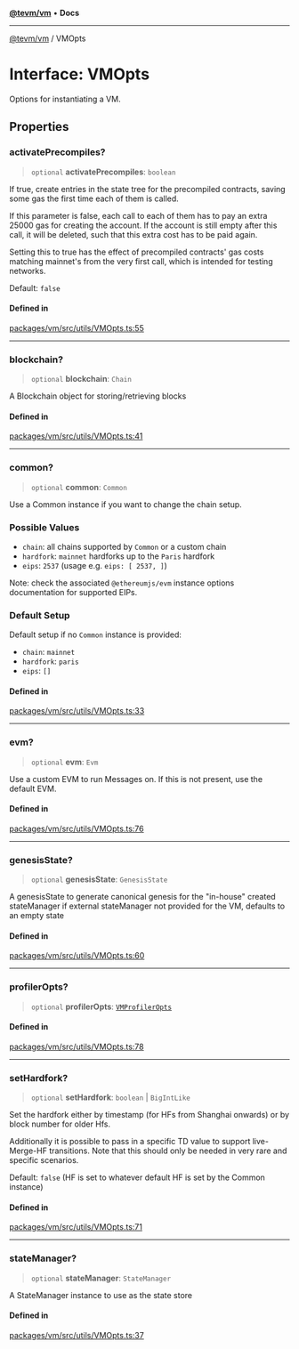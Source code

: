 [**@tevm/vm**](../README.md) • **Docs**

***

[@tevm/vm](../globals.md) / VMOpts

# Interface: VMOpts

Options for instantiating a VM.

## Properties

### activatePrecompiles?

> `optional` **activatePrecompiles**: `boolean`

If true, create entries in the state tree for the precompiled contracts, saving some gas the
first time each of them is called.

If this parameter is false, each call to each of them has to pay an extra 25000 gas
for creating the account. If the account is still empty after this call, it will be deleted,
such that this extra cost has to be paid again.

Setting this to true has the effect of precompiled contracts' gas costs matching mainnet's from
the very first call, which is intended for testing networks.

Default: `false`

#### Defined in

[packages/vm/src/utils/VMOpts.ts:55](https://github.com/evmts/tevm-monorepo/blob/main/packages/vm/src/utils/VMOpts.ts#L55)

***

### blockchain?

> `optional` **blockchain**: `Chain`

A Blockchain object for storing/retrieving blocks

#### Defined in

[packages/vm/src/utils/VMOpts.ts:41](https://github.com/evmts/tevm-monorepo/blob/main/packages/vm/src/utils/VMOpts.ts#L41)

***

### common?

> `optional` **common**: `Common`

Use a Common instance
if you want to change the chain setup.

### Possible Values

- `chain`: all chains supported by `Common` or a custom chain
- `hardfork`: `mainnet` hardforks up to the `Paris` hardfork
- `eips`: `2537` (usage e.g. `eips: [ 2537, ]`)

Note: check the associated `@ethereumjs/evm` instance options
documentation for supported EIPs.

### Default Setup

Default setup if no `Common` instance is provided:

- `chain`: `mainnet`
- `hardfork`: `paris`
- `eips`: `[]`

#### Defined in

[packages/vm/src/utils/VMOpts.ts:33](https://github.com/evmts/tevm-monorepo/blob/main/packages/vm/src/utils/VMOpts.ts#L33)

***

### evm?

> `optional` **evm**: `Evm`

Use a custom EVM to run Messages on. If this is not present, use the default EVM.

#### Defined in

[packages/vm/src/utils/VMOpts.ts:76](https://github.com/evmts/tevm-monorepo/blob/main/packages/vm/src/utils/VMOpts.ts#L76)

***

### genesisState?

> `optional` **genesisState**: `GenesisState`

A genesisState to generate canonical genesis for the "in-house" created stateManager if external
stateManager not provided for the VM, defaults to an empty state

#### Defined in

[packages/vm/src/utils/VMOpts.ts:60](https://github.com/evmts/tevm-monorepo/blob/main/packages/vm/src/utils/VMOpts.ts#L60)

***

### profilerOpts?

> `optional` **profilerOpts**: [`VMProfilerOpts`](../type-aliases/VMProfilerOpts.md)

#### Defined in

[packages/vm/src/utils/VMOpts.ts:78](https://github.com/evmts/tevm-monorepo/blob/main/packages/vm/src/utils/VMOpts.ts#L78)

***

### setHardfork?

> `optional` **setHardfork**: `boolean` \| `BigIntLike`

Set the hardfork either by timestamp (for HFs from Shanghai onwards) or by block number
for older Hfs.

Additionally it is possible to pass in a specific TD value to support live-Merge-HF
transitions. Note that this should only be needed in very rare and specific scenarios.

Default: `false` (HF is set to whatever default HF is set by the Common instance)

#### Defined in

[packages/vm/src/utils/VMOpts.ts:71](https://github.com/evmts/tevm-monorepo/blob/main/packages/vm/src/utils/VMOpts.ts#L71)

***

### stateManager?

> `optional` **stateManager**: `StateManager`

A StateManager instance to use as the state store

#### Defined in

[packages/vm/src/utils/VMOpts.ts:37](https://github.com/evmts/tevm-monorepo/blob/main/packages/vm/src/utils/VMOpts.ts#L37)
